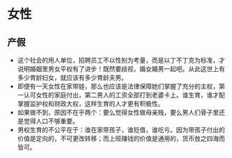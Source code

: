 # 女性

## 产假

* 这个社会的用人单位，招聘员工不以性别为考量，而是以丁不丁克为标准，才说明婚姻里男女平权有了进步！既然要歧视，婚女婚男一起吧。从此这世上有多少育龄妇女，就应该有多少育龄夫男。
* 即便有一天女性在家带娃，那么也应该是法律保障她们掌握了充分的主权，第一认可女性的家庭付出，第二男人的工资全部打到老婆卡上。谁生育，谁才配掌握监护权和财政大权，这样生育的人才更有积极性。
* 如果做不到，原因不在乎两个：要么觉得女性做母亲贱，要么男人们骨子里还是觉得人口不够重要。
* 男权生育的不公平在于：谁在家带孩子，谁贬值，谁吃亏。因为带孩子付出的价值是定向的，不可更改转移；而上班赚钱的价值是通用的，货币放之四海而皆可。
